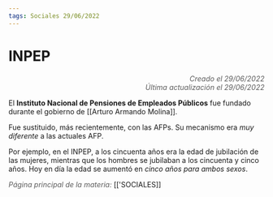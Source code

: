 ```yaml
---
tags: Sociales 29/06/2022
---
```


# INPEP
<div style="text-align: right; opacity: 0.7; font-style: italic;">Creado el 29/06/2022</div>
<div style="text-align: right; opacity: 0.7; font-style: italic;">Última actualización el 29/06/2022</div>

El **Instituto Nacional de Pensiones de Empleados Públicos** fue fundado durante el gobierno de [[Arturo Armando Molina]].

Fue sustituido, más recientemente, con las AFPs. Su mecanismo era *muy diferente* a las actuales AFP.

Por ejemplo, en el INPEP, a los cincuenta años era la edad de jubilación de las mujeres, mientras que los hombres se jubilaban a los cincuenta y cinco años. Hoy en día la edad se aumentó en *cinco años para ambos sexos*.

<span style="opacity: 0.7; font-style: italic;">Página principal de la materia:</span> [['SOCIALES]]